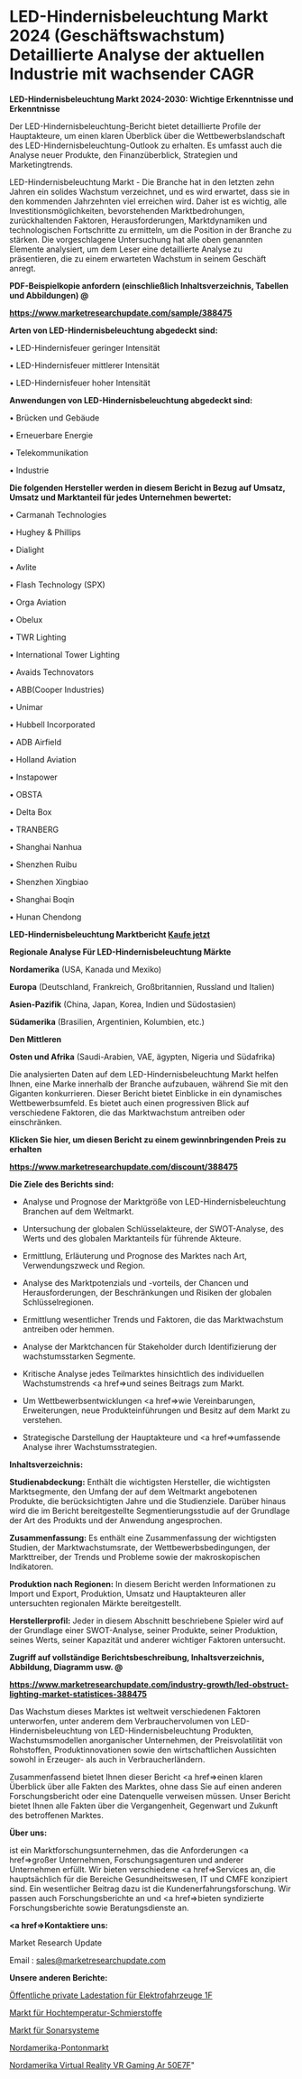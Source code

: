 # LED-Hindernisbeleuchtung Markt 2024 (Geschäftswachstum) Detaillierte Analyse der aktuellen Industrie mit wachsender CAGR

<strong>LED-Hindernisbeleuchtung Markt 2024-2030: Wichtige Erkenntnisse und Erkenntnisse</strong>

Der LED-Hindernisbeleuchtung-Bericht bietet detaillierte Profile der Hauptakteure, um einen klaren Überblick über die Wettbewerbslandschaft des LED-Hindernisbeleuchtung-Outlook zu erhalten. Es umfasst auch die Analyse neuer Produkte, den Finanzüberblick, Strategien und Marketingtrends.

LED-Hindernisbeleuchtung Markt - Die Branche hat in den letzten zehn Jahren ein solides Wachstum verzeichnet, und es wird erwartet, dass sie in den kommenden Jahrzehnten viel erreichen wird. Daher ist es wichtig, alle Investitionsmöglichkeiten, bevorstehenden Marktbedrohungen, zurückhaltenden Faktoren, Herausforderungen, Marktdynamiken und technologischen Fortschritte zu ermitteln, um die Position in der Branche zu stärken. Die vorgeschlagene Untersuchung hat alle oben genannten Elemente analysiert, um dem Leser eine detaillierte Analyse zu präsentieren, die zu einem erwarteten Wachstum in seinem Geschäft anregt.



<strong><b>PDF-Beispielkopie anfordern (einschließlich Inhaltsverzeichnis, Tabellen und Abbildungen) @ </b></strong>

<strong><a href=https://www.marketresearchupdate.com/sample/388475>

<strong>https://www.marketresearchupdate.com/sample/388475</u></a></strong></strong>



<strong>Arten von LED-Hindernisbeleuchtung abgedeckt sind:</strong>

• LED-Hindernisfeuer geringer Intensität

• LED-Hindernisfeuer mittlerer Intensität

• LED-Hindernisfeuer hoher Intensität



<strong>Anwendungen von LED-Hindernisbeleuchtung abgedeckt sind:</strong>

• Brücken und Gebäude

• Erneuerbare Energie

• Telekommunikation

• Industrie



<strong>Die folgenden Hersteller werden in diesem Bericht in Bezug auf Umsatz, Umsatz und Marktanteil für jedes Unternehmen bewertet:</strong>

• Carmanah Technologies

• Hughey & Phillips

• Dialight

• Avlite

• Flash Technology (SPX)

• Orga Aviation

• Obelux

• TWR Lighting

• International Tower Lighting

• Avaids Technovators

• ABB(Cooper Industries)

• Unimar

• Hubbell Incorporated

• ADB Airfield

• Holland Aviation

• Instapower

• OBSTA

• Delta Box

• TRANBERG

• Shanghai Nanhua

• Shenzhen Ruibu

• Shenzhen Xingbiao

• Shanghai Boqin

• Hunan Chendong



<strong>LED-Hindernisbeleuchtung Marktbericht <a href=https://www.marketresearchupdate.com/buynow/388475>Kaufe jetzt</a></strong>



<strong>Regionale Analyse Für LED-Hindernisbeleuchtung Märkte</strong>



<strong>Nordamerika</strong> (USA, Kanada und Mexiko)



<strong>Europa</strong> (Deutschland, Frankreich, Großbritannien, Russland und Italien)



<strong>Asien-Pazifik</strong> (China, Japan, Korea, Indien und Südostasien)



<strong>Südamerika</strong> (Brasilien, Argentinien, Kolumbien, etc.)



<strong>Den Mittleren</strong> 

<strong>Osten und Afrika</strong> (Saudi-Arabien, VAE, ägypten, Nigeria und Südafrika)

Die analysierten Daten auf dem LED-Hindernisbeleuchtung Markt helfen Ihnen, eine Marke innerhalb der Branche aufzubauen, während Sie mit den Giganten konkurrieren. Dieser Bericht bietet Einblicke in ein dynamisches Wettbewerbsumfeld. Es bietet auch einen progressiven Blick auf verschiedene Faktoren, die das Marktwachstum antreiben oder einschränken.



<strong>Klicken Sie hier, um diesen Bericht zu einem gewinnbringenden Preis zu erhalten
</strong>

<strong><a href=https://www.marketresearchupdate.com/discount/388475>https://www.marketresearchupdate.com/discount/388475</b></u></strong></a>



<strong>Die Ziele des Berichts sind:</strong>

- Analyse und Prognose der Marktgröße von LED-Hindernisbeleuchtung Branchen auf dem Weltmarkt.

- Untersuchung der globalen Schlüsselakteure, der SWOT-Analyse, des Werts und des globalen Marktanteils für führende Akteure.

- Ermittlung, Erläuterung und Prognose des Marktes nach Art, Verwendungszweck und Region.

- Analyse des Marktpotenzials und -vorteils, der Chancen und Herausforderungen, der Beschränkungen und Risiken der globalen Schlüsselregionen.

- Ermittlung wesentlicher Trends und Faktoren, die das Marktwachstum antreiben oder hemmen.

- Analyse der Marktchancen für Stakeholder durch Identifizierung der wachstumsstarken Segmente.

- Kritische Analyse jedes Teilmarktes hinsichtlich des individuellen Wachstumstrends <a href=>und</a> seines Beitrags zum Markt.

- Um Wettbewerbsentwicklungen <a href=>wie</a> Vereinbarungen, Erweiterungen, neue Produkteinführungen und Besitz auf dem Markt zu verstehen.

- Strategische Darstellung der Hauptakteure und <a href=>umfas</a>sende Analyse ihrer Wachstumsstrategien.



<strong>Inhaltsverzeichnis:</strong>



<strong>Studienabdeckung:</strong> Enthält die wichtigsten Hersteller, die wichtigsten Marktsegmente, den Umfang der auf dem Weltmarkt angebotenen Produkte, die berücksichtigten Jahre und die Studienziele. Darüber hinaus wird die im Bericht bereitgestellte Segmentierungsstudie auf der Grundlage der Art des Produkts und der Anwendung angesprochen.



<strong>Zusammenfassung:</strong> Es enthält eine Zusammenfassung der wichtigsten Studien, der Marktwachstumsrate, der Wettbewerbsbedingungen, der Markttreiber, der Trends und Probleme sowie der makroskopischen Indikatoren.



<strong>Produktion nach Regionen:</strong> In diesem Bericht werden Informationen zu Import und Export, Produktion, Umsatz und Hauptakteuren aller untersuchten regionalen Märkte bereitgestellt.



<strong>Herstellerprofil:</strong> Jeder in diesem Abschnitt beschriebene Spieler wird auf der Grundlage einer SWOT-Analyse, seiner Produkte, seiner Produktion, seines Werts, seiner Kapazität und anderer wichtiger Faktoren untersucht.



<strong><b>Zugriff auf vollständige Berichtsbeschreibung, Inhaltsverzeichnis, Abbildung, Diagramm usw. @ </b></strong>

<strong><a href=https://www.marketresearchupdate.com/industry-growth/led-obstruct-lighting-market-statistices-388475>https://www.marketresearchupdate.com/industry-growth/led-obstruct-lighting-market-statistices-388475</a></strong>

Das Wachstum dieses Marktes ist weltweit verschiedenen Faktoren unterworfen, unter anderem dem Verbrauchervolumen von LED-Hindernisbeleuchtung von LED-Hindernisbeleuchtung Produkten, Wachstumsmodellen anorganischer Unternehmen, der Preisvolatilität von Rohstoffen, Produktinnovationen sowie den wirtschaftlichen Aussichten sowohl in Erzeuger- als auch in Verbraucherländern.

Zusammenfassend bietet Ihnen dieser Bericht <a href=>einen</a> klaren Überblick über alle Fakten des Marktes, ohne dass Sie auf einen anderen Forschungsbericht oder eine Datenquelle verweisen müssen. Unser Bericht bietet Ihnen alle Fakten über die Vergangenheit, Gegenwart und Zukunft des betroffenen Marktes.



<strong>Über uns:</strong>

 ist ein Marktforschungsunternehmen, das die Anforderungen <a href=>großer</a> Unternehmen, Forschungsagenturen und anderer Unternehmen erfüllt. Wir bieten verschiedene <a href=>Services</a> an, die hauptsächlich für die Bereiche Gesundheitswesen, IT und CMFE konzipiert sind. Ein wesentlicher Beitrag dazu ist die Kundenerfahrungsforschung. Wir passen auch Forschungsberichte an und <a href=>bieten</a> syndizierte Forschungsberichte sowie Beratungsdienste an.



<strong><a href=>Kontaktiere uns:</a></strong>

Market Research Update

Email : sales@marketresearchupdate.com



<strong>Unsere anderen Berichte:</strong>

<a href=https://www.linkedin.com/pulse/public-private-charging-station-electric-vehicle-1f>Öffentliche private Ladestation für Elektrofahrzeuge 1F</a>

<a href=https://www.linkedin.com/pulse/high-temperature-grease-lubricants-market-analysis>Markt für Hochtemperatur-Schmierstoffe</a>

<a href=https://www.linkedin.com/pulse/sonar-systems-market-outlooks-2023-size-players>Markt für Sonarsysteme</a>

<a href=https://www.linkedin.com/pulse/north-america-pontoon-market-2023-manufacturers-regions>Nordamerika-Pontonmarkt</a>

<a href=https://www.linkedin.com/pulse/north-america-virtual-reality-vr-gaming-ar-50e7f/>Nordamerika Virtual Reality VR Gaming Ar 50E7F</a>"
